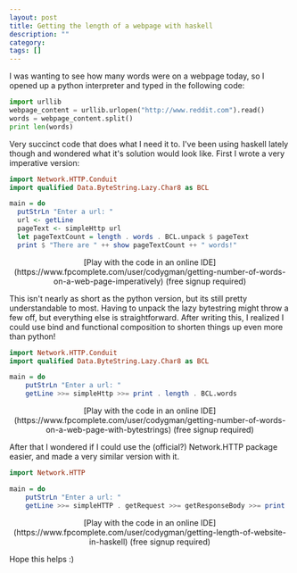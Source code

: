```yaml
---
layout: post
title: Getting the length of a webpage with haskell
description: ""
category: 
tags: []
---
```


I was wanting to see how many words were on a webpage today, so I opened up a python interpreter and typed in the following code:

```python
import urllib
webpage_content = urllib.urlopen("http://www.reddit.com").read()
words = webpage_content.split()
print len(words)
```

Very succinct code that does what I need it to. I've been using haskell lately though and wondered what it's solution would look like. First I wrote a very imperative version:

```haskell
import Network.HTTP.Conduit
import qualified Data.ByteString.Lazy.Char8 as BCL

main = do
  putStrLn "Enter a url: "
  url <- getLine
  pageText <- simpleHttp url
  let pageTextCount = length . words . BCL.unpack $ pageText
  print $ "There are " ++ show pageTextCount ++ " words!"
```

<div style="text-align:center" markdown="1">
[Play with the code in an online IDE](https://www.fpcomplete.com/user/codygman/getting-number-of-words-on-a-web-page-imperatively) (free signup required)
</div>

This isn't nearly as short as the python version, but its still pretty understandable to most. Having to unpack the lazy bytestring might throw a few off, but everything else is straightforward. After writing this, I realized I could use bind and functional composition to shorten things up even more than python!

```haskell
import Network.HTTP.Conduit
import qualified Data.ByteString.Lazy.Char8 as BCL

main = do
    putStrLn "Enter a url: "
    getLine >>= simpleHttp >>= print . length . BCL.words
```

<div style="text-align:center" markdown="1">
[Play with the code in an online IDE](https://www.fpcomplete.com/user/codygman/getting-number-of-words-on-a-web-page-with-bytestrings) (free signup required)
</div>

After that I wondered if I could use the (official?) Network.HTTP package easier, and made a very similar version with it.

```haskell
import Network.HTTP

main = do
    putStrLn "Enter a url: "
    getLine >>= simpleHTTP . getRequest >>= getResponseBody >>= print . length . words
```

<div style="text-align:center" markdown="1">
[Play with the code in an online IDE](https://www.fpcomplete.com/user/codygman/getting-length-of-website-in-haskell) (free signup required)
</div>

Hope this helps :)
